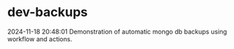 # dev-backups
2024-11-18 20:48:01 Demonstration of automatic mongo db backups using workflow and actions.
